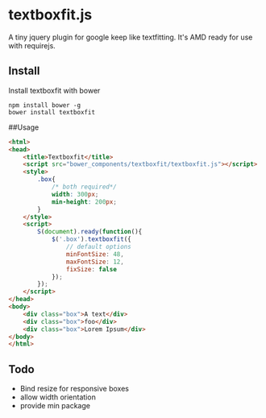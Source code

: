 # textboxfit.js

A tiny jquery plugin for google keep like textfitting.
It's AMD ready for use with requirejs.

## Install

Install textboxfit with bower

```
npm install bower -g
bower install textboxfit
```

##Usage

```html
<html>
<head>
    <title>Textboxfit</title>
    <script src="bower_components/textboxfit/textboxfit.js"></script>
    <style>
        .box{
            /* both required*/
            width: 300px;
            min-height: 200px;
        }
    </style>
    <script>
        S(document).ready(function(){
            $('.box').textboxfit({
                // default options
                minFontSize: 48,
                maxFontSize: 12,
                fixSize: false
            });
        });
    </script>
</head>
<body>
    <div class="box">A text</div>
    <div class="box">foo</div>
    <div class="box">Lorem Ipsum</div>
</body>
</html>
```

## Todo

* Bind resize for responsive boxes
* allow width orientation
* provide min package

